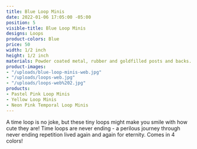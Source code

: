```yaml
---
title: Blue Loop Minis
date: 2022-01-06 17:05:00 -05:00
position: 5
visible-title: Blue Loop Minis
designs: Loops
product-colors: Blue
price: 50
width: 1/2 inch
height: 1/2 inch
materials: Powder coated metal, rubber and goldfilled posts and backs.
product-images:
- "/uploads/blue-loop-minis-web.jpg"
- "/uploads/loops-web.jpg"
- "/uploads/loops-web%202.jpg"
products:
- Pastel Pink Loop Minis
- Yellow Loop Minis
- Neon Pink Temporal Loop Minis
---
```


A time loop is no joke, but these tiny loops might make you smile with how cute they are! Time loops are never ending - a perilous journey through never ending repetition lived again and again for eternity. Comes in 4 colors!